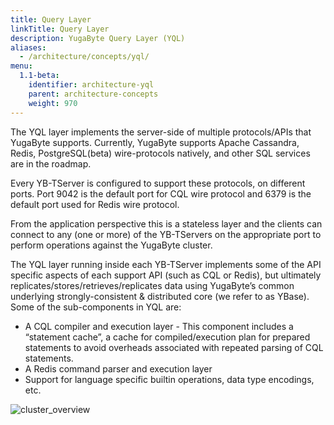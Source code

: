 ```yaml
---
title: Query Layer
linkTitle: Query Layer
description: YugaByte Query Layer (YQL)
aliases:
  - /architecture/concepts/yql/
menu:
  1.1-beta:
    identifier: architecture-yql
    parent: architecture-concepts
    weight: 970
---
```


The YQL layer implements the server-side of multiple protocols/APIs that YugaByte supports.
Currently, YugaByte supports Apache Cassandra, Redis, PostgreSQL(beta) wire-protocols natively, and other SQL services are in the roadmap.

Every YB-TServer is configured to support these protocols, on different ports. Port 9042 is the
default port for CQL wire protocol and 6379 is the default port used for Redis wire protocol.

From the application perspective this is a stateless layer and the clients can connect to any (one
or more) of the YB-TServers on the appropriate port to perform operations against the YugaByte
cluster.

The YQL layer running inside each YB-TServer implements some of the API specific aspects of each
support API (such as CQL or Redis), but ultimately replicates/stores/retrieves/replicates data using
YugaByte’s common underlying strongly-consistent & distributed core (we refer to as YBase). Some of
the sub-components in YQL are:

- A CQL compiler and execution layer - This component includes a “statement cache”, a cache for compiled/execution plan for prepared statements to avoid overheads associated with repeated parsing of CQL statements.
- A Redis command parser and execution layer
- Support for language specific builtin operations, data type encodings, etc.

![cluster_overview](/images/architecture/cluster_overview.png)
